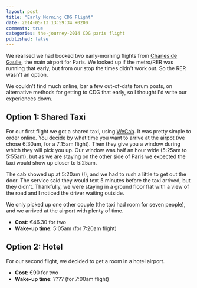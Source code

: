 ```yaml
---
layout: post
title: "Early Morning CDG Flight"
date: 2014-05-13 13:59:34 +0200
comments: true
categories: the-journey-2014 CDG paris flight
published: false
---
```


We realised we had booked two early-morning flights from [Charles de Gaulle](http://en.wikipedia.org/wiki/Charles_de_Gaulle_Airport), the main airport for Paris. We looked up if the metro/RER was running that early, but from our stop the times didn't work out. So the RER wasn't an option. 

We couldn't find much online, bar a few out-of-date forum posts, on alternative methods for getting to CDG that early, so I thought I'd write our experiences down.

## Option 1: Shared Taxi

For our first flight we got a shared taxi, using [WeCab](http://www.wecab.com). It was pretty simple to order online. You decide by what time you want to arrive at the airpot (we chose 6:30am, for a 7:15am flight). Then they give you a window during which they will pick you up. Our window was half an hour wide (5:25am to 5:55am), but as we are staying on the other side of Paris we expected the taxi would show up closer to 5:25am.

The cab showed up at 5:20am (!), and we had to rush a little to get out the door. The service said they would text 5 minutes before the taxi arrived, but they didn't. Thankfully, we were staying in a ground floor flat with a view of the road and I noticed the driver waiting outside.

We only picked up one other couple (the taxi had room for seven people), and we arrived at the airport with plenty of time.

- **Cost**: €46.30 for two
- **Wake-up time**: 5:05am (for 7:20am flight)

## Option 2: Hotel

For our second flight, we decided to get a room in a hotel airport. 

- **Cost**: €90 for two
- **Wake-up time**: ???? (for 7:00am flight)

